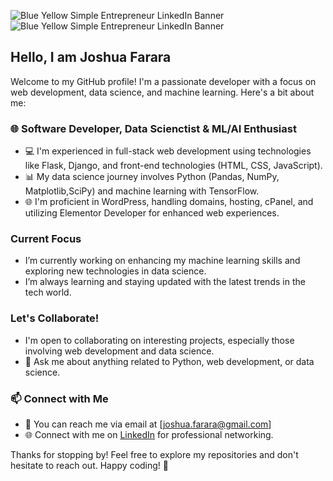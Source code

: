 

![Blue Yellow Simple Entrepreneur LinkedIn Banner ](https://github.com/JoshuaFarara/JoshuaFarara/assets/109557415/24362ea1-b707-4c88-85c7-db1f9d3ac799)
![Blue Yellow Simple Entrepreneur LinkedIn Banner ](https://media.licdn.com/dms/image/v2/D4E16AQGcAwEbuWCbEA/profile-displaybackgroundimage-shrink_350_1400/profile-displaybackgroundimage-shrink_350_1400/0/1737784827791?e=1743033600&v=beta&t=i_3bAFjvSnsVkfu1bXFis6svpgDBBCzj64eYhanCkmc)


## Hello, I am Joshua Farara 

Welcome to my GitHub profile! I'm a passionate developer with a focus on web development, data science, and machine learning. Here's a bit about me:

### 🌐 Software Developer, Data Scienctist & ML/AI Enthusiast

- 💻 I'm experienced in full-stack web development using technologies like Flask, Django, and front-end technologies (HTML, CSS, JavaScript).
- 📊 My data science journey involves Python (Pandas, NumPy, Matplotlib,SciPy) and machine learning with TensorFlow.
- 🌐 I'm proficient in WordPress, handling domains, hosting, cPanel, and utilizing Elementor Developer for enhanced web experiences.

### Current Focus

-  I’m currently working on enhancing my machine learning skills and exploring new technologies in data science.
-  I’m always learning and staying updated with the latest trends in the tech world.

### Let's Collaborate!

-  I'm open to collaborating on interesting projects, especially those involving web development and data science.
- 💬 Ask me about anything related to Python, web development, or data science.

### 📫 Connect with Me

- 📧 You can reach me via email at [joshua.farara@gmail.com]
- 🌐 Connect with me on [LinkedIn](https://www.linkedin.com/in/joshuafarara/) for professional networking.

<!--### ⚡ Fun Fact
- ⚡ Fun Fact: [Insert an interesting tidbit about yourself] -->

Thanks for stopping by! Feel free to explore my repositories and don't hesitate to reach out. Happy coding! 🚀
